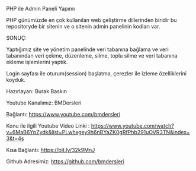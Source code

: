 PHP ile Admin Paneli Yapımı

PHP günümüzde en çok kullanılan web geliştirme dillerinden biridir bu repositoryde bir sitenin ve o sitenin admin panelinin kodları var.

SONUÇ:

Yaptığımız site ve yönetim panelinde veri tabanına bağlama ve veri tabanından veri çekme, düzenleme, silme, toplu silme ve veri tabanına ekleme işlemlerini yaptık.

Login sayfası ile oturum(session) başlatma, çerezler ile izleme özelliklerini koyduk.

Hazırlayan: Burak Baskın

Youtube Kanalımız: BMDersleri

Bağlantı: https://www.youtube.com/bmdersleri

Konu ile ilgili Youtube Video Linki : https://www.youtube.com/watch?v=6MaB6YpZydk&list=PLwhxgey9h6nBYaZK0gRfPhb291uOVR3TN&index=3&t=4s

Kısa Bağlantı: https://bit.ly/32k9MnJ

Github Adresimiz: https://github.com/bmdersleri
